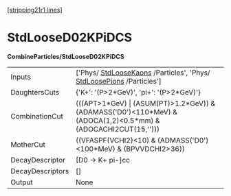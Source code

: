 [[stripping21r1 lines]](./stripping21r1-commonparticles)

# StdLooseD02KPiDCS

**CombineParticles/StdLooseD02KPiDCS**

|                  |                                                                                                                                          |
|------------------|------------------------------------------------------------------------------------------------------------------------------------------|
| Inputs           | ['Phys/ [StdLooseKaons](./stripping21r1-stdloosekaons) /Particles', 'Phys/ [StdLoosePions](./stripping21r1-stdloosepions) /Particles'] |
| DaughtersCuts    | {'K+': '(P\>2\*GeV)', 'pi+': '(P\>2\*GeV)'}                                                                                              |
| CombinationCut   | (((APT\>1\*GeV) \| (ASUM(PT)\>1.2\*GeV)) & (ADAMASS('D0')\<110\*MeV) & (ADOCA(1,2)\<0.5\*mm) & (ADOCACHI2CUT(15,'')))                    |
| MotherCut        | ((VFASPF(VCHI2)\<10) & (ADMASS('D0')\<100\*MeV) & (BPVVDCHI2\>36))                                                                       |
| DecayDescriptor  | [D0 -\> K+ pi-]cc                                                                                                                      |
| DecayDescriptors | []                                                                                                                                     |
| Output           | None                                                                                                                                     |
